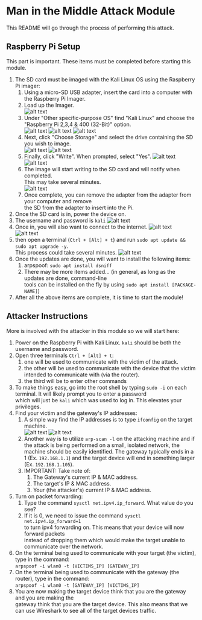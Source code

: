 # Man in the Middle Attack Module

This README will go through the process of performing this attack.

## Raspberry Pi Setup

This part is important. These items must be completed before starting this module.  

1. The SD card must be imaged with the Kali Linux OS using the Raspberry Pi imager:
    1. Using a micro-SD USB adapter, insert the card into a computer with the Raspberry Pi Imager.
    2. Load up the Imager.  
    ![alt text](https://github.com/nagallegos/WTAMU_WAGNER_MODULES/blob/main/Images/RPi_imager1.png?raw=true)
    3. Under "Other specific-purpose OS" find "Kali Linux" and choose the  
    "Raspberry Pi 2,3,4 & 400 (32-Bit)" option.  
    ![alt text](https://github.com/nagallegos/WTAMU_WAGNER_MODULES/blob/main/Images/RPi_imager2.png?raw=true)
    ![alt text](https://github.com/nagallegos/WTAMU_WAGNER_MODULES/blob/main/Images/RPi_imager3.png?raw=true)
    ![alt text](https://github.com/nagallegos/WTAMU_WAGNER_MODULES/blob/main/Images/RPi_imager4.png?raw=true)
    4. Next, click "Choose Storage" and select the drive containing the SD you wish to image.  
    ![alt text](https://github.com/nagallegos/WTAMU_WAGNER_MODULES/blob/main/Images/RPi_imager5.png?raw=true)
    ![alt text](https://github.com/nagallegos/WTAMU_WAGNER_MODULES/blob/main/Images/RPi_imager7.png?raw=true)
    5. Finally, click "Write". When prompted, select "Yes".
    ![alt text](https://github.com/nagallegos/WTAMU_WAGNER_MODULES/blob/main/Images/RPi_imager8.png?raw=true)
    ![alt text](https://github.com/nagallegos/WTAMU_WAGNER_MODULES/blob/main/Images/RPi_imager9.png?raw=true)
    6. The image will start writing to the SD card and will notify when completed.  
    This may take several minutes.  
    ![alt text](https://github.com/nagallegos/WTAMU_WAGNER_MODULES/blob/main/Images/RPi_imager10.png?raw=true)
    7. Once complete, you can remove the adapter from the adapter from your computer and remove  
    the SD from the adapter to insert into the Pi.
2. Once the SD card is in, power the device on.
3. The username and password is `kali`
![alt text](https://github.com/nagallegos/WTAMU_WAGNER_MODULES/blob/main/Images/kali_login_screen.jpg?raw=true)  
4. Once in, you will also want to connect to the internet.
![alt text](https://github.com/nagallegos/WTAMU_WAGNER_MODULES/blob/main/Images/kali_wifi.png?raw=true)  
![alt text](https://github.com/nagallegos/WTAMU_WAGNER_MODULES/blob/main/Images/kali_wifi_connected.png?raw=true)  
5. then open a terminal (`Ctrl + [Alt] + t`) and run `sudo apt update && sudo apt upgrade -y`.  
This process could take several minutes.
![alt text](https://github.com/nagallegos/WTAMU_WAGNER_MODULES/blob/main/Images/kali_update.png?raw=true)
6. Once the updates are done, you will want to install the following items:
    1. arpspoof: `sudo apt install dsniff`
    2. There may be more items added... (in general, as long as the updates are done, command-line  
    tools can be installed on the fly by using `sudo apt install [PACKAGE-NAME]`)
7. After all the above items are complete, it is time to start the module!

## Attacker Instructions

More is involved with the attacker in this module so we will start here:

1. Power on the Raspberry Pi with Kali Linux. `kali` should be both the username and password.
2. Open three terminals `Ctrl + [Alt] + t`:
    1. one will be used to communicate with the victim of the attack.
    2. the other will be used to communicate with the device that the victim intended to communicate with (via the router).
    3. the third will be to enter other commands
3. To make things easy, go into the root shell by typing `sudo -i` on each terminal. It will likely prompt you to enter a password  
which will just be `kali` which was used to log in. This elevates your privileges.
4. Find your victim and the gateway's IP addresses:
    1. A simple way find the IP addresses is to type `ifconfig` on the target machine.  
    ![alt text](https://github.com/nagallegos/WTAMU_WAGNER_MODULES/blob/main/Images/ifconfig_targ_ip?raw=true)
    ![alt text](https://github.com/nagallegos/WTAMU_WAGNER_MODULES/blob/main/Images/ifconfig_targ_ip?raw=true)
    3. Another way is to utilize `arp-scan -l` on the attacking machine and if the attack
    is being performed on a small, isolated network, the machine should be easily identified.
    The gateway typically ends in a 1 (Ex. `192.168.1.1`) and the target device will end
    in something larger (Ex. `192.168.1.105`).
    3. IMPORTANT: Take note of:  
        1. The Gateway's current IP & MAC address.
        2. The target's IP & MAC address.
        3. Your (the attacker's) current IP & MAC address.
5. Turn on packet forwarding:
    1. Type the command `sysctl net.ipv4.ip_forward`. What value do you see?
    2. If it is 0, we need to issue the command `sysctl net.ipv4.ip_forward=1`  
    to turn ipv4 forwarding on. This means that your device will now forward packets  
    instead of dropping them which would make the target unable to communicate over the network.
6. On the terminal being used to communicate with your target (the victim), type in the command:  
`arpspoof -i wlan0 -t [VICTIMS_IP] [GATEWAY_IP]`
7. On the terminal being used to communicate with the gateway (the router), type in the command:  
`arpspoof -i wlan0 -t [GATEWAY_IP] [VICTIMS_IP]`
8. You are now making the target device think that you are the gateway and you are making the  
gateway think that you are the target device. This also means that we can use Wireshark to see
all of the target devices traffic.
